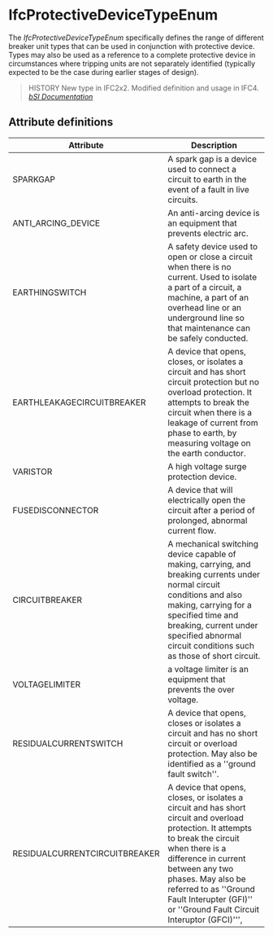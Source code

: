 IfcProtectiveDeviceTypeEnum
===========================
The _IfcProtectiveDeviceTypeEnum_ specifically defines the range of different
breaker unit types that can be used in conjunction with protective device.
Types may also be used as a reference to a complete protective device in
circumstances where tripping units are not separately identified (typically
expected to be the case during earlier stages of design).  
  
> HISTORY  New type in IFC2x2. Modified definition and usage in IFC4.  
[ _bSI
Documentation_](https://standards.buildingsmart.org/IFC/DEV/IFC4_2/FINAL/HTML/schema/ifcelectricaldomain/lexical/ifcprotectivedevicetypeenum.htm)


Attribute definitions
---------------------
| Attribute                     | Description                                                                                                                                                                                                                                                                                                   |
|-------------------------------|---------------------------------------------------------------------------------------------------------------------------------------------------------------------------------------------------------------------------------------------------------------------------------------------------------------|
| SPARKGAP                      | A spark gap is a device used to connect a circuit to earth in the event of a fault in live circuits.                                                                                                                                                                                                          |
| ANTI_ARCING_DEVICE            | An anti-arcing device is an equipment that prevents electric arc.                                                                                                                                                                                                                                             |
| EARTHINGSWITCH                | A safety device used to open or close a circuit when there is no current. Used to isolate a part of a circuit, a machine, a part of an overhead line or an underground line so that maintenance can be safely conducted.                                                                                      |
| EARTHLEAKAGECIRCUITBREAKER    | A device that opens, closes, or isolates a circuit and has short circuit protection but no overload protection. It attempts to break the circuit when there is a leakage of current from phase to earth, by measuring voltage on the earth conductor.                                                         |
| VARISTOR                      | A high voltage surge protection device.                                                                                                                                                                                                                                                                       |
| FUSEDISCONNECTOR              | A device that will electrically open the circuit after a period of prolonged, abnormal current flow.                                                                                                                                                                                                          |
| CIRCUITBREAKER                | A mechanical switching device capable of making, carrying, and breaking currents under normal circuit conditions and also making, carrying for a specified time and breaking, current under specified abnormal circuit conditions such as those of short circuit.                                             |
| VOLTAGELIMITER                | a voltage limiter is an equipment that prevents the over voltage.                                                                                                                                                                                                                                             |
| RESIDUALCURRENTSWITCH         | A device that opens, closes or isolates a circuit and has no short circuit or overload protection. May also be identified as a ''ground fault switch''.                                                                                                                                                       |
| RESIDUALCURRENTCIRCUITBREAKER | A device that opens, closes, or isolates a circuit and has short circuit and overload protection. It attempts to break the circuit when there is a difference in current between any two phases. May also be referred to as ''Ground Fault Interupter (GFI)'' or ''Ground Fault Circuit Interuptor (GFCI)''', |

